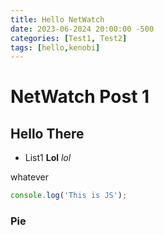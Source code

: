 ```yaml
---
title: Hello NetWatch
date: 2023-06-2024 20:00:00 -500
categories: [Test1, Test2]
tags: [hello,kenobi]
---
```


# NetWatch Post 1
## Hello There

* List1 
**Lol**
*lol*

whatever

```javascript
console.log('This is JS');
```
### Pie